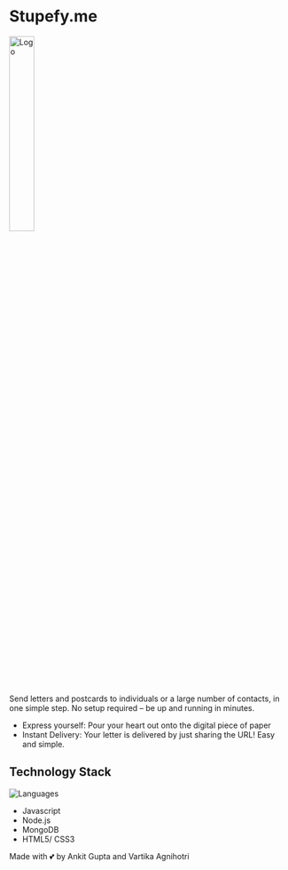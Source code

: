 # Stupefy.me
<img src="https://assets.dryicons.com/uploads/icon/svg/7806/8fc6155c-6004-4a46-b45c-f3cc78d2b93f.svg" style="align:center" width="30%" alt="Logo">

Send letters and postcards to individuals or a large number of contacts, in one simple step. No setup required – be up and running in minutes.

- Express yourself: Pour your heart out onto the digital piece of paper
- Instant Delivery: Your letter is delivered by just sharing the URL! Easy and simple.

## Technology Stack
![Languages](https://img.shields.io/github/languages/count/vrushti-mody/Best-Surprise)
- Javascript
- Node.js
- MongoDB
- HTML5/ CSS3


Made with 💕 by Ankit Gupta and Vartika Agnihotri
